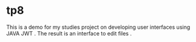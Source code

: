 # tp8
This is a demo for my studies project on developing user interfaces using JAVA JWT .
The result is an interface to edit files .
